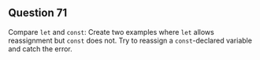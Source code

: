 ## Question 71
Compare `let` and `const`: Create two examples where `let` allows reassignment but `const` does not. Try to reassign a `const`-declared variable and catch the error.